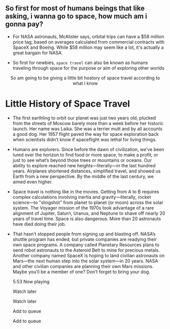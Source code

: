 
  ## So first for most of humans beings that like asking, i wanna go to space, how much am i gonna pay?
  
 -  For NASA astronauts, McAlister says, orbital trips can have a $58 million price tag, based on averages calculated from commercial contracts with SpaceX and Boeing. While $58 million may seem like a lot, it's actually a great bargain for NASA.

 -  So first for newbies, ``space travel`` can also be known as humans traveling through space for the purpose or aim of exploring other worlds

   <div align="center"> So am going to be giving a little bit hostory of space travel according to what i know </div>
   
   # Little History of Space Travel 
   
 - The first earthling to orbit our planet was just two years old, plucked from the streets of Moscow barely more than a week before her historic launch. Her name was Laika. She was a terrier mutt and by all accounts a good dog. Her 1957 flight paved the way for space exploration back when scientists didn’t know if spaceflight was lethal for living things.

- Humans are explorers. Since before the dawn of civilization, we’ve been lured over the horizon to find food or more space, to make a profit, or just to see what’s beyond those trees or mountains or oceans. Our ability to explore reached new heights—literally—in the last hundred years. Airplanes shortened distances, simplified travel, and showed us Earth from a new perspective. By the middle of the last century, we aimed even higher.

- Space travel is nothing like in the movies. Getting from A to B requires complex calculations involving inertia and gravity—literally, rocket science—to "slingshot" from planet to planet (or moon) across the solar system. The Voyager mission of the 1970s took advantage of a rare alignment of Jupiter, Saturn, Uranus, and Neptune to shave off nearly 20 years of travel time. Space is also dangerous. More than 20 astronauts have died doing their job.

- That hasn’t stopped people from signing up and blasting off. NASA’s shuttle program has ended, but private companies are readying their own space programs. A company called Planetary Resources plans to send robot astronauts to the Asteroid Belt to mine for precious metals. Another company named SpaceX is hoping to land civilian astronauts on Mars—the next human step into the solar system—in 20 years. NASA and other civilian companies are planning their own Mars missions. Maybe you’ll be a member of one? Don’t forget to bring your dog.



  5:53
Now playing

  
    
    
    
  




  



  
    Watch later
  

  
  Watch later




    Add to queue
  

  
  Add to queue  

